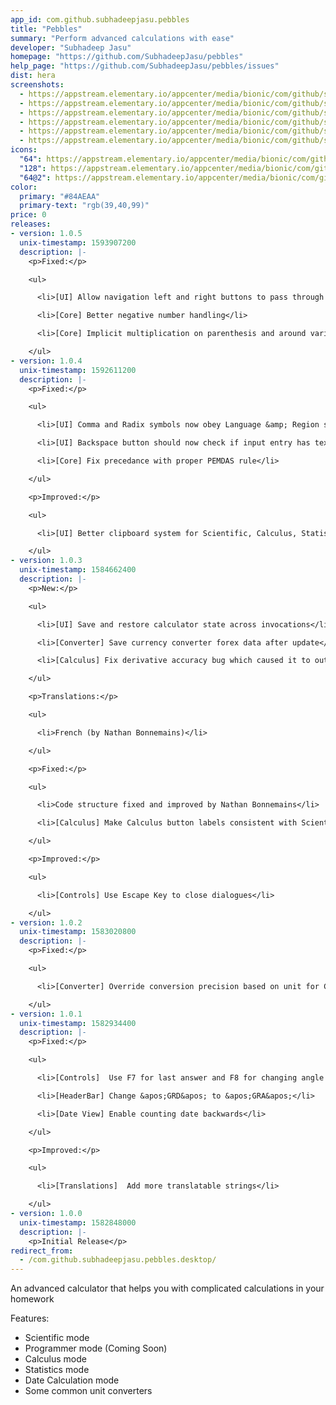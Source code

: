 ```yaml
---
app_id: com.github.subhadeepjasu.pebbles
title: "Pebbles"
summary: "Perform advanced calculations with ease"
developer: "Subhadeep Jasu"
homepage: "https://github.com/SubhadeepJasu/pebbles"
help_page: "https://github.com/SubhadeepJasu/pebbles/issues"
dist: hera
screenshots:
  - https://appstream.elementary.io/appcenter/media/bionic/com/github/subhadeepjasu.pebbles/54A1B875C7AF3C247EBEDC3D1F341693/screenshots/image-1_orig.png
  - https://appstream.elementary.io/appcenter/media/bionic/com/github/subhadeepjasu.pebbles/54A1B875C7AF3C247EBEDC3D1F341693/screenshots/image-2_orig.png
  - https://appstream.elementary.io/appcenter/media/bionic/com/github/subhadeepjasu.pebbles/54A1B875C7AF3C247EBEDC3D1F341693/screenshots/image-3_orig.png
  - https://appstream.elementary.io/appcenter/media/bionic/com/github/subhadeepjasu.pebbles/54A1B875C7AF3C247EBEDC3D1F341693/screenshots/image-4_orig.png
  - https://appstream.elementary.io/appcenter/media/bionic/com/github/subhadeepjasu.pebbles/54A1B875C7AF3C247EBEDC3D1F341693/screenshots/image-5_orig.png
  - https://appstream.elementary.io/appcenter/media/bionic/com/github/subhadeepjasu.pebbles/54A1B875C7AF3C247EBEDC3D1F341693/screenshots/image-6_orig.png
icons:
  "64": https://appstream.elementary.io/appcenter/media/bionic/com/github/subhadeepjasu.pebbles/54A1B875C7AF3C247EBEDC3D1F341693/icons/64x64/com.github.subhadeepjasu.pebbles_com.github.subhadeepjasu.pebbles.png
  "128": https://appstream.elementary.io/appcenter/media/bionic/com/github/subhadeepjasu.pebbles/54A1B875C7AF3C247EBEDC3D1F341693/icons/128x128/com.github.subhadeepjasu.pebbles_com.github.subhadeepjasu.pebbles.png
  "64@2": https://appstream.elementary.io/appcenter/media/bionic/com/github/subhadeepjasu.pebbles/54A1B875C7AF3C247EBEDC3D1F341693/icons/64x64@2/com.github.subhadeepjasu.pebbles_com.github.subhadeepjasu.pebbles.png
color:
  primary: "#84AEAA"
  primary-text: "rgb(39,40,99)"
price: 0
releases:
- version: 1.0.5
  unix-timestamp: 1593907200
  description: |-
    <p>Fixed:</p>

    <ul>

      <li>[UI] Allow navigation left and right buttons to pass through selectively</li>

      <li>[Core] Better negative number handling</li>

      <li>[Core] Implicit multiplication on parenthesis and around variable (x)</li>

    </ul>
- version: 1.0.4
  unix-timestamp: 1592611200
  description: |-
    <p>Fixed:</p>

    <ul>

      <li>[UI] Comma and Radix symbols now obey Language &amp; Region settings</li>

      <li>[UI] Backspace button should now check if input entry has text on start up</li>

      <li>[Core] Fix precedance with proper PEMDAS rule</li>

    </ul>

    <p>Improved:</p>

    <ul>

      <li>[UI] Better clipboard system for Scientific, Calculus, Statistics and converters</li>

    </ul>
- version: 1.0.3
  unix-timestamp: 1584662400
  description: |-
    <p>New:</p>

    <ul>

      <li>[UI] Save and restore calculator state across invocations</li>

      <li>[Converter] Save currency converter forex data after update</li>

      <li>[Calculus] Fix derivative accuracy bug which caused it to output zero everytime</li>

    </ul>

    <p>Translations:</p>

    <ul>

      <li>French (by Nathan Bonnemains)</li>

    </ul>

    <p>Fixed:</p>

    <ul>

      <li>Code structure fixed and improved by Nathan Bonnemains</li>

      <li>[Calculus] Make Calculus button labels consistent with Scientific view</li>

    </ul>

    <p>Improved:</p>

    <ul>

      <li>[Controls] Use Escape Key to close dialogues</li>

    </ul>
- version: 1.0.2
  unix-timestamp: 1583020800
  description: |-
    <p>Fixed:</p>

    <ul>

      <li>[Converter] Override conversion precision based on unit for Currency and Data converter</li>

    </ul>
- version: 1.0.1
  unix-timestamp: 1582934400
  description: |-
    <p>Fixed:</p>

    <ul>

      <li>[Controls]  Use F7 for last answer and F8 for changing angle mode</li>

      <li>[HeaderBar] Change &apos;GRD&apos; to &apos;GRA&apos;</li>

      <li>[Date View] Enable counting date backwards</li>

    </ul>

    <p>Improved:</p>

    <ul>

      <li>[Translations]  Add more translatable strings</li>

    </ul>
- version: 1.0.0
  unix-timestamp: 1582848000
  description: |-
    <p>Initial Release</p>
redirect_from:
  - /com.github.subhadeepjasu.pebbles.desktop/
---
```


<p>An advanced calculator that helps you with complicated calculations in your homework</p>
<p>Features:</p>
<ul>
  <li>Scientific mode</li>
  <li>Programmer mode (Coming Soon)</li>
  <li>Calculus mode</li>
  <li>Statistics mode</li>
  <li>Date Calculation mode</li>
  <li>Some common unit converters</li>
</ul>
